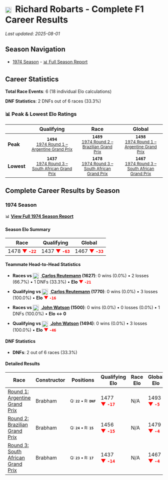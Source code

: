 # <img src="https://upload.wikimedia.org/wikipedia/commons/thumb/8/83/Flag_of_the_United_Kingdom_%283-5%29.svg/512px-Flag_of_the_United_Kingdom_%283-5%29.svg.png?20250726143817" alt="United Kingdom" width="20" height="auto" style="vertical-align: middle; margin-right: 5px;" onerror="this.outerHTML='🇬🇧'; this.style.marginRight='5px';"/> Richard Robarts - Complete F1 Career Results

*Last updated: 2025-08-01*

## Season Navigation

- [1974 Season](#1974-season) - [📊 Full Season Report](../seasons/1974-season-report)

## Career Statistics

**Total Race Events**: 6 (18 individual Elo calculations)

**DNF Statistics**: 2 DNFs out of 6 races (33.3%)

### 📊 Peak & Lowest Elo Ratings

| &nbsp; | Qualifying | Race | Global |
|-------|------------|------|--------|
| **Peak** | <center>**`1494`**<br/><small>[1974 Round 1 – Argentine Grand Prix](../seasons/1974-season-report#round-1-argentine-grand-prix)</small></center> | <center>**`1489`**<br/><small>[1974 Round 2 – Brazilian Grand Prix](../seasons/1974-season-report#round-2-brazilian-grand-prix)</small></center> | <center>**`1498`**<br/><small>[1974 Round 1 – Argentine Grand Prix](../seasons/1974-season-report#round-1-argentine-grand-prix)</small></center> |
| **Lowest** | <center>**`1437`**<br/><small>[1974 Round 3 – South African Grand Prix](../seasons/1974-season-report#round-3-south-african-grand-prix)</small></center> | <center>**`1478`**<br/><small>[1974 Round 3 – South African Grand Prix](../seasons/1974-season-report#round-3-south-african-grand-prix)</small></center> | <center>**`1467`**<br/><small>[1974 Round 3 – South African Grand Prix](../seasons/1974-season-report#round-3-south-african-grand-prix)</small></center> |


## Complete Career Results by Season

### 1974 Season

📊 **[View Full 1974 Season Report](../seasons/1974-season-report)**

#### Season Elo Summary

| Race | Qualifying | Global |
|------|------------|--------|
| 1478 **<span style="color: red;">▼&nbsp;`-22`</span>** | 1437 **<span style="color: red;">▼&nbsp;`-63`</span>** | 1467 **<span style="color: red;">▼&nbsp;`-33`</span>** |

#### Teammate Head-to-Head Statistics

- **Races vs [<img src="https://upload.wikimedia.org/wikipedia/commons/1/1a/Flag_of_Argentina.svg" alt="Argentina" width="20" height="auto" style="vertical-align: middle; margin-right: 5px;" onerror="this.outerHTML='🇦🇷'; this.style.marginRight='5px';"/> Carlos Reutemann](carlos-reutemann) (1627)**: 0 wins (0.0%) • 2 losses (66.7%) • 1 DNFs (33.3%) • **Elo <span style="color: red;">▼&nbsp;`-21`</span>**
- **Qualifying vs [<img src="https://upload.wikimedia.org/wikipedia/commons/1/1a/Flag_of_Argentina.svg" alt="Argentina" width="20" height="auto" style="vertical-align: middle; margin-right: 5px;" onerror="this.outerHTML='🇦🇷'; this.style.marginRight='5px';"/> Carlos Reutemann](carlos-reutemann) (1770)**: 0 wins (0.0%) • 3 losses (100.0%) • **Elo <span style="color: red;">▼&nbsp;`-16`</span>**

- **Races vs [<img src="https://upload.wikimedia.org/wikipedia/commons/thumb/8/83/Flag_of_the_United_Kingdom_%283-5%29.svg/512px-Flag_of_the_United_Kingdom_%283-5%29.svg.png?20250726143817" alt="United Kingdom" width="20" height="auto" style="vertical-align: middle; margin-right: 5px;" onerror="this.outerHTML='🇬🇧'; this.style.marginRight='5px';"/> John Watson](john-watson) (1500)**: 0 wins (0.0%) • 0 losses (0.0%) • 1 DNFs (100.0%) • **Elo ↔ 0**
- **Qualifying vs [<img src="https://upload.wikimedia.org/wikipedia/commons/thumb/8/83/Flag_of_the_United_Kingdom_%283-5%29.svg/512px-Flag_of_the_United_Kingdom_%283-5%29.svg.png?20250726143817" alt="United Kingdom" width="20" height="auto" style="vertical-align: middle; margin-right: 5px;" onerror="this.outerHTML='🇬🇧'; this.style.marginRight='5px';"/> John Watson](john-watson) (1494)**: 0 wins (0.0%) • 3 losses (100.0%) • **Elo <span style="color: red;">▼&nbsp;`-46`</span>**

#### DNF Statistics

- **DNFs**: 2 out of 6 races (33.3%)

#### Detailed Results

| Race | Constructor | Positions | Qualifying Elo | Race Elo | Global Elo | Teammate |
|------|-------------|-----------|----------------|----------|------------|----------|
| [Round 1: Argentine Grand Prix](../seasons/1974-season-report#round-1-argentine-grand-prix) | Brabham | <small>Q:&nbsp;**`22`**&nbsp;•&nbsp;R:&nbsp;**`DNF`**</small> | 1477 **<span style="color: red;">▼&nbsp;`-17`</span>** | N/A | 1493 **<span style="color: red;">▼&nbsp;`-5`</span>** | [<img src="https://upload.wikimedia.org/wikipedia/commons/1/1a/Flag_of_Argentina.svg" alt="Argentina" width="20" height="auto" style="vertical-align: middle; margin-right: 5px;" onerror="this.outerHTML='🇦🇷'; this.style.marginRight='5px';"/> Carlos Reutemann](carlos-reutemann)<br/><small>Q:&nbsp;**`6`**&nbsp;•&nbsp;R:&nbsp;**`DNF`**</small> |
| [Round 2: Brazilian Grand Prix](../seasons/1974-season-report#round-2-brazilian-grand-prix) | Brabham | <small>Q:&nbsp;**`24`**&nbsp;•&nbsp;R:&nbsp;**`15`**</small> | 1456 **<span style="color: red;">▼&nbsp;`-15`</span>** | N/A | 1479 **<span style="color: red;">▼&nbsp;`-4`</span>** | [<img src="https://upload.wikimedia.org/wikipedia/commons/1/1a/Flag_of_Argentina.svg" alt="Argentina" width="20" height="auto" style="vertical-align: middle; margin-right: 5px;" onerror="this.outerHTML='🇦🇷'; this.style.marginRight='5px';"/> Carlos Reutemann](carlos-reutemann)<br/><small>Q:&nbsp;**`2`**&nbsp;•&nbsp;R:&nbsp;**`7`**</small> |
| [Round 3: South African Grand Prix](../seasons/1974-season-report#round-3-south-african-grand-prix) | Brabham | <small>Q:&nbsp;**`23`**&nbsp;•&nbsp;R:&nbsp;**`17`**</small> | 1437 **<span style="color: red;">▼&nbsp;`-14`</span>** | N/A | 1467 **<span style="color: red;">▼&nbsp;`-4`</span>** | [<img src="https://upload.wikimedia.org/wikipedia/commons/1/1a/Flag_of_Argentina.svg" alt="Argentina" width="20" height="auto" style="vertical-align: middle; margin-right: 5px;" onerror="this.outerHTML='🇦🇷'; this.style.marginRight='5px';"/> Carlos Reutemann](carlos-reutemann)<br/><small>Q:&nbsp;**`4`**&nbsp;•&nbsp;R:&nbsp;**`1`**</small> |

